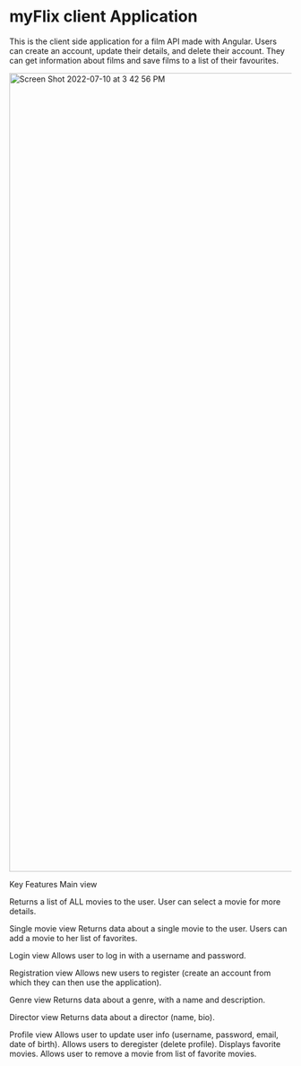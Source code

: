 <h1>myFlix client Application</h1>

This is the client side application for a film API made with Angular. Users can create an account, update their details, and delete their account. They can get information about films and save films to a list of their favourites.

<img width="1424" alt="Screen Shot 2022-07-10 at 3 42 56 PM" src="https://user-images.githubusercontent.com/88624211/178234421-75d7edce-1aaf-4ccc-bf95-3a6a2b4ed378.png">

Key Features
Main view

Returns a list of ALL movies to the user. User can select a movie for more details.

Single movie view
Returns data about a single movie to the user. Users can add a movie to her list of favorites.

Login view
Allows user to log in with a username and password.

Registration view
Allows new users to register (create an account from which they can then use the application).

Genre view
Returns data about a genre, with a name and description.

Director view
Returns data about a director (name, bio).

Profile view
Allows user to update user info (username, password, email, date of birth). Allows users to deregister (delete profile). Displays favorite movies. Allows user to remove a movie from list of favorite movies.
